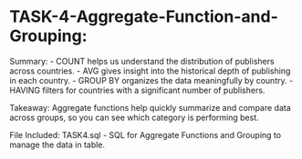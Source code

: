 # TASK-4-Aggregate-Function-and-Grouping:

Summary:
    - COUNT helps us understand the distribution of publishers across countries.
    - AVG gives insight into the historical depth of publishing in each country.
    - GROUP BY organizes the data meaningfully by country.
    - HAVING filters for countries with a significant number of publishers.

Takeaway:
    Aggregate functions help quickly summarize and compare data across groups, so you       can see which category is performing best.


File Included:
    TASK4.sql - SQL  for Aggregate Functions and Grouping to manage the data in table.
